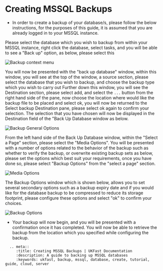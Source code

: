 # Creating MSSQL Backups

* In order to create a backup of your database/s, please follow the below instructions, for the purposes of this guide, it is assumed that you are already logged in to your MSSQL instance.

Please select the database which you wish to backup from within your MSSQL instance, right click the database, select tasks, and you will be able to see a "Back up" option, as below, please select this

![Backup context menu](Images/backups/rightclickcontext.PNG)

You will now be presented with the "back up database" window, within this window, you will see at the top of the window, a source section, please select the database that you wish to backup, and choose the backup type which you wish to carry out
Further down this window, you will see the Destination section, please select add, and select the ```...``` button from the right hand side of the pane, now choose the location where would like the backup file to be placed and select ok, you will now be returned to the Select backup Destination pane, please select ok again to confirm your selection.
The selection that you have chosen will now be displayed in the Destination field of the "Back Up Database window as below.

![Backup General Options](Images/backups/generaloptions.PNG)

From the left hand side of the Back Up Database window, within the "Select a Page" section, please select the "Media Options". You will be presented with a number of options related to the behavior of the backup such as whether to verify the backup, or overwrite existing backup sets as below, please set the options which best suit your requirements, once you have done so, please select "Backup Options" from the "select a page" section.

![Media Options](Images/backups/mediaoptions.PNG)

The Backup Options window which is shown below, allows you to set several secondary options such as a backup expiry date and if you would like for the database backup to be compressed to reduce its storage footprint, please configure these options and select "ok" to confirm your choices.

![Backup Options](Images/backups/backupsoptions.PNG)

* Your backup will now begin, and you will be presented with a confirmation once it has completed. You will now be able to retrieve the backup from the location which you specified while configuring the backup.

```eval_rst
  .. meta::
     :title: Creating MSSQL Backups | UKFast Documentation
     :description: A guide to backing up MSSQL databases
     :keywords: ukfast, backup, mssql, database, create, tutorial, guide, cloud, server
